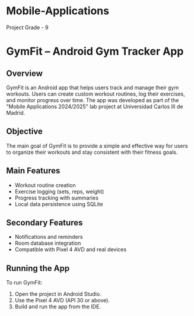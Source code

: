 # Mobile-Applications
Project Grade - 9
# GymFit – Android Gym Tracker App

## Overview

GymFit is an Android app that helps users track and manage their gym workouts. Users can create custom workout routines, log their exercises, and monitor progress over time. The app was developed as part of the "Mobile Applications 2024/2025" lab project at Universidad Carlos III de Madrid.

## Objective

The main goal of GymFit is to provide a simple and effective way for users to organize their workouts and stay consistent with their fitness goals.

## Main Features

- Workout routine creation
- Exercise logging (sets, reps, weight)
- Progress tracking with summaries
- Local data persistence using SQLite

## Secondary Features

- Notifications and reminders
- Room database integration
- Compatible with Pixel 4 AVD and real devices

## Running the App

To run GymFit:
1. Open the project in Android Studio.
2. Use the Pixel 4 AVD (API 30 or above).
3. Build and run the app from the IDE.
